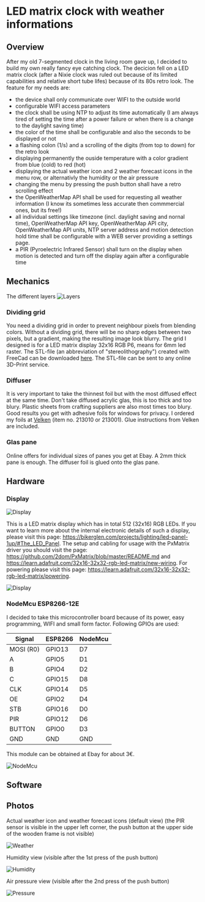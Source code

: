 # LED matrix clock with weather informations

## Overview

After my old 7-segmented clock in the living room gave up, I decided to build my own really fancy eye catching clock. The decicion fell on a LED matrix clock (after a Nixie clock was ruled out because of its limited capabilities and relative short tube lifes) because of its 80s retro look. The feature for my needs are:

* the device shall only communicate over WIFI to the outside world
* configurable WIFI access parameters
* the clock shall be using NTP to adjust its time automatically (I am always tired of setting the time after a power failure or when there is a change to the daylight saving time)
* the color of the time shall be configurable and also the seconds to be displayed or not
* a flashing colon (1/s) and a scrolling of the digits (from top to down) for the retro look
* displaying permanently the ouside temperature with a color gradient from blue (cold) to red (hot)
* displaying the actual weather icon and 2 weather forecast icons in the menu row, or alternativly the humidity or the air pressure
* changing the menu by pressing the push button shall have a retro scrolling effect
* the OpenWeatherMap API shall be used for requesting all weather information (I know its sometimes less accurate then commmercial ones, but its free!)
* all individual settings like timezone (incl. daylight saving and nornal time), OpenWeatherMap API key, OpenWeatherMap API city, OpenWeatherMap API units, NTP server address and motion detection hold time shall be configurable with a WEB server providing a settings page.
* a PIR (Pyroelectric Infrared Sensor) shall turn on the display when motion is detected and turn off the display again after a configurable time

## Mechanics

The different layers
![Layers](/mechanics/grid_foil_glas.jpg)

### Dividing grid

You need a dividing grid in order to prevent neighbour pixels from blending colors. Without a dividing grid, there will be no sharp edges between two pixels, but a gradient, making the resulting image look blurry. The grid I designed is for a LED matrix display 32x16 RGB P6, means for 6mm led raster. The STL-file (an abbreviation of "stereolithography") created with FreeCad can be downloaded [here](/mechanics/grid.stl). The STL-file can be sent to any online 3D-Print service.

### Diffuser

It is very important to take the thinnest foil but with the most diffused effect at the same time. Don't take diffused acrylic glas, this is too thick and too blury. Plastic sheets from crafting suppliers are also most times too blury. Good results you get with adhesive foils for windows for privacy. I ordered my foils at [Velken](www.velken.de) (item no. 213010 or 213001). Glue instructions from Velken are included.

### Glas pane

Online offers for individual sizes of panes you get at Ebay. A 2mm thick pane is enough. The diffuser foil is glued onto the glas pane. 

## Hardware

### Display

![Display](/hardware/display.jpg)

This is a LED matrix display which has in total 512 (32x16) RGB LEDs. If you want to learn more about the internal electronic details of such a display, please visit this page: https://bikerglen.com/projects/lighting/led-panel-1up/#The_LED_Panel. The setup and cabling for usage with the PxMatrix driver you should visit the page: https://github.com/2dom/PxMatrix/blob/master/README.md and https://learn.adafruit.com/32x16-32x32-rgb-led-matrix/new-wiring. For powering please visit this page: https://learn.adafruit.com/32x16-32x32-rgb-led-matrix/powering. 

![Display](/hardware/display_pcb.jpg)

### NodeMcu ESP8266-12E

I decided to take this microcontroller board because of its power, easy programming, WIFI and small form factor. Following GPIOs are used:

  Signal    | ESP8266 | NodeMcu
  ----------|---------|--------
  MOSI (R0) | GPIO13  | D7
  A         | GPIO5   | D1
  B         | GPIO4   | D2
  C         | GPIO15  | D8
  CLK       | GPIO14  | D5
  OE        | GPIO2   | D4
  STB       | GPIO16  | D0
  PIR       | GPIO12  | D6
  BUTTON    | GPIO0   | D3
  GND       | GND     | GND
  
This module can be obtained at Ebay for about 3€.  
  
![NodeMcu](/hardware/NodeMcu_ESP8266_12E.png)  

## Software

## Photos

Actual weather icon and weather forecast icons (default view)
(the PIR sensor is visible in the upper left corner, the push button at the upper side of the wooden frame is not visible)

![Weather](/photos/weather.jpg)

Humidity view (visible after the 1st press of the push button)

![Humidity](/photos/humidity.jpg)

Air pressure view (visible after the 2nd press of the push button)

![Pressure](/photos/pressure.jpg)
